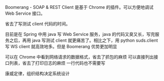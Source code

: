Boomerang - SOAP & REST Client 是基于 Chrome 的插件。可以方便地调试 Web Service 接口。

省去了写测试 client 代码的时间。

目前是在 Spring 中用 java 写 Web Service 服务，java 的代码又臭又长，写完服务之后，再用 java 写测试 client 就更痛苦了。相比之下，用 python suds.client 写 WS client 就高效地多。但是 Boomerang 优势更加明显

可以在 Chrome 中看到网络请求的数据格式，省去了抓包的麻烦
可以直接列出接口列表，省去了打印日志的麻烦
一行代码也不需要写

康威定律，组织结构决定系统设计









